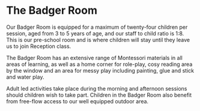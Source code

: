 ---
---

# The Badger Room

Our Badger Room is equipped for a maximum of twenty-four children per session, aged from 3 to 5 years of age, and our staff to child ratio is 1:8. This is our pre-school room and is where children will stay until they leave us to join Reception class.

The Badger Room has an extensive range of Montessori materials in all areas of learning, as well as a home corner for role-play, cosy reading area by the window and an area for messy play including painting, glue and stick and water play.

Adult led activities take place during the morning and afternoon sessions should children wish to take part.
Children in the Badger Room also benefit from free-flow access to our well equipped outdoor area.
